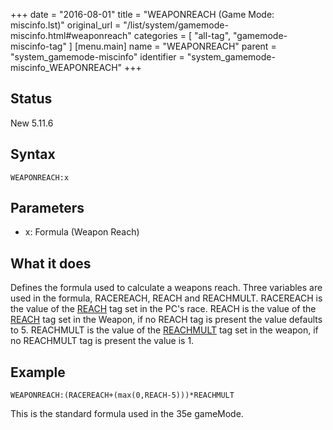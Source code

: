 +++
date = "2016-08-01"
title = "WEAPONREACH (Game Mode: miscinfo.lst)"
original_url = "/list/system/gamemode-miscinfo.html#weaponreach"
categories = [ "all-tag", "gamemode-miscinfo-tag" ]
[menu.main]
    name = "WEAPONREACH"
    parent = "system_gamemode-miscinfo"
    identifier = "system_gamemode-miscinfo_WEAPONREACH"
+++

## Status

New 5.11.6

## Syntax

`WEAPONREACH:x`

## Parameters

-   x: Formula (Weapon Reach)



What it does
------------

Defines the formula used to calculate a weapons reach. Three variables
are used in the formula, RACEREACH, REACH and REACHMULT. RACEREACH is
the value of the [REACH](/list/data/races/reach.html) tag set in the
PC's race. REACH is the value of the
[REACH](/list/data/equipment/reach.html) tag set in the Weapon, if no
REACH tag is present the value defaults to 5. REACHMULT is the value of
the [REACHMULT](/list/data/equipment/reachmult.html) tag set in the
weapon, if no REACHMULT tag is present the value is 1.

Example
-------

`WEAPONREACH:(RACEREACH+(max(0,REACH-5)))*REACHMULT`

This is the standard formula used in the 35e gameMode.

